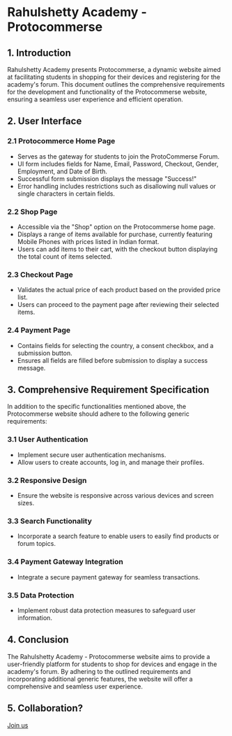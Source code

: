 Rahulshetty Academy - Protocommerse
=============================================================================

1\. Introduction
----------------

Rahulshetty Academy presents Protocommerse, a dynamic website aimed at facilitating students in shopping for their devices and registering for the academy's forum. This document outlines the comprehensive requirements for the development and functionality of the Protocommerse website, ensuring a seamless user experience and efficient operation.

2\. User Interface
------------------

### 2.1 Protocommerce Home Page

*   Serves as the gateway for students to join the ProtoCommerse Forum.
*   UI form includes fields for Name, Email, Password, Checkout, Gender, Employment, and Date of Birth.
*   Successful form submission displays the message "Success!"
*   Error handling includes restrictions such as disallowing null values or single characters in certain fields.

### 2.2 Shop Page

*   Accessible via the "Shop" option on the Protocommerse home page.
*   Displays a range of items available for purchase, currently featuring Mobile Phones with prices listed in Indian format.
*   Users can add items to their cart, with the checkout button displaying the total count of items selected.

### 2.3 Checkout Page

*   Validates the actual price of each product based on the provided price list.
*   Users can proceed to the payment page after reviewing their selected items.

### 2.4 Payment Page

*   Contains fields for selecting the country, a consent checkbox, and a submission button.
*   Ensures all fields are filled before submission to display a success message.

3\. Comprehensive Requirement Specification
-------------------------------------------

In addition to the specific functionalities mentioned above, the Protocommerse website should adhere to the following generic requirements:

### 3.1 User Authentication

*   Implement secure user authentication mechanisms.
*   Allow users to create accounts, log in, and manage their profiles.

### 3.2 Responsive Design

*   Ensure the website is responsive across various devices and screen sizes.

### 3.3 Search Functionality

*   Incorporate a search feature to enable users to easily find products or forum topics.

### 3.4 Payment Gateway Integration

*   Integrate a secure payment gateway for seamless transactions.

### 3.5 Data Protection

*   Implement robust data protection measures to safeguard user information.

4\. Conclusion
--------------

The Rahulshetty Academy - Protocommerse website aims to provide a user-friendly platform for students to shop for devices and engage in the academy's forum. By adhering to the outlined requirements and incorporating additional generic features, the website will offer a comprehensive and seamless user experience.

5\. Collaboration?
--------------
<a href="https://forms.office.com/pages/responsepage.aspx?id=DQSIkWdsW0yxEjajBLZtrQAAAAAAAAAAAAN__iolOkRUNlUxV0FVSTdKRTA2UENPQ0IxQTZQNzhRNy4u">Join us</a>
